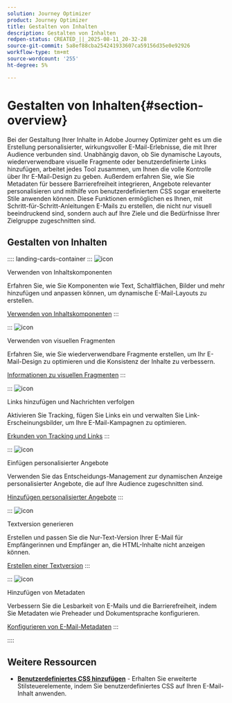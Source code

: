 ```yaml
---
solution: Journey Optimizer
product: Journey Optimizer
title: Gestalten von Inhalten
description: Gestalten von Inhalten
redpen-status: CREATED_||_2025-08-11_20-32-28
source-git-commit: 5a8ef88cba254241933607ca59156d35e0e92926
workflow-type: tm+mt
source-wordcount: '255'
ht-degree: 5%

---
```



# Gestalten von Inhalten{#section-overview}

Bei der Gestaltung Ihrer Inhalte in Adobe Journey Optimizer geht es um die Erstellung personalisierter, wirkungsvoller E-Mail-Erlebnisse, die mit Ihrer Audience verbunden sind. Unabhängig davon, ob Sie dynamische Layouts, wiederverwendbare visuelle Fragmente oder benutzerdefinierte Links hinzufügen, arbeitet jedes Tool zusammen, um Ihnen die volle Kontrolle über Ihr E-Mail-Design zu geben. Außerdem erfahren Sie, wie Sie Metadaten für bessere Barrierefreiheit integrieren, Angebote relevanter personalisieren und mithilfe von benutzerdefiniertem CSS sogar erweiterte Stile anwenden können. Diese Funktionen ermöglichen es Ihnen, mit Schritt-für-Schritt-Anleitungen E-Mails zu erstellen, die nicht nur visuell beeindruckend sind, sondern auch auf Ihre Ziele und die Bedürfnisse Ihrer Zielgruppe zugeschnitten sind.

## Gestalten von Inhalten

:::: landing-cards-container
:::
![icon](https://cdn.experienceleague.adobe.com/icons/puzzle-piece.svg)

Verwenden von Inhaltskomponenten

Erfahren Sie, wie Sie Komponenten wie Text, Schaltflächen, Bilder und mehr hinzufügen und anpassen können, um dynamische E-Mail-Layouts zu erstellen.

[Verwenden von Inhaltskomponenten](../using/email/content-components.md)
:::

:::
![icon](https://cdn.experienceleague.adobe.com/icons/layer-group.svg)

Verwenden von visuellen Fragmenten

Erfahren Sie, wie Sie wiederverwendbare Fragmente erstellen, um Ihr E-Mail-Design zu optimieren und die Konsistenz der Inhalte zu verbessern.

[Informationen zu visuellen Fragmenten](../using/email/use-visual-fragments.md)
:::

:::
![icon](https://cdn.experienceleague.adobe.com/icons/chart-line.svg)

Links hinzufügen und Nachrichten verfolgen

Aktivieren Sie Tracking, fügen Sie Links ein und verwalten Sie Link-Erscheinungsbilder, um Ihre E-Mail-Kampagnen zu optimieren.

[Erkunden von Tracking und Links](../using/email/message-tracking.md)
:::

:::
![icon](https://cdn.experienceleague.adobe.com/icons/bullseye.svg)

Einfügen personalisierter Angebote

Verwenden Sie das Entscheidungs-Management zur dynamischen Anzeige personalisierter Angebote, die auf Ihre Audience zugeschnitten sind.

[Hinzufügen personalisierter Angebote](../using/email/add-offers-email.md)
:::

:::
![icon](https://cdn.experienceleague.adobe.com/icons/file-alt.svg)

Textversion generieren

Erstellen und passen Sie die Nur-Text-Version Ihrer E-Mail für Empfängerinnen und Empfänger an, die HTML-Inhalte nicht anzeigen können.

[Erstellen einer Textversion](../using/email/text-version-email.md)
:::

:::
![icon](https://cdn.experienceleague.adobe.com/icons/gear.svg)

Hinzufügen von Metadaten

Verbessern Sie die Lesbarkeit von E-Mails und die Barrierefreiheit, indem Sie Metadaten wie Preheader und Dokumentsprache konfigurieren.

[Konfigurieren von E-Mail-Metadaten](../using/email/email-metadata.md)
:::

::::


## Weitere Ressourcen

- **[Benutzerdefiniertes CSS hinzufügen](../using/email/custom-css.md)** - Erhalten Sie erweiterte Stilsteuerelemente, indem Sie benutzerdefiniertes CSS auf Ihren E-Mail-Inhalt anwenden.
